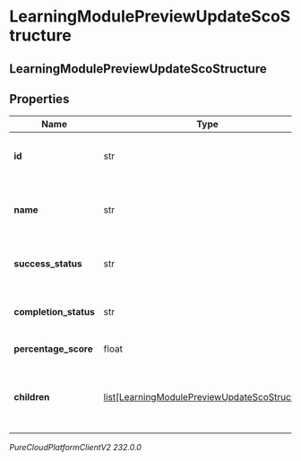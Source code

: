 # LearningModulePreviewUpdateScoStructure

## LearningModulePreviewUpdateScoStructure

## Properties

|Name | Type | Description | Notes|
|------------ | ------------- | ------------- | -------------|
| **id** | str | The id of this SCO in the course manifest | [optional] |
| **name** | str | The name of this SCO in the course manifest | [optional] |
| **success_status** | str | The success status of this SCO | [optional] |
| **completion_status** | str | The completion status of this SCO | [optional] |
| **percentage_score** | float | Percentage Score | [optional] |
| **children** | [list[LearningModulePreviewUpdateScoStructure]](LearningModulePreviewUpdateScoStructure) | Child items belonging to this SCO in the course manifest | [optional] |



_PureCloudPlatformClientV2 232.0.0_
